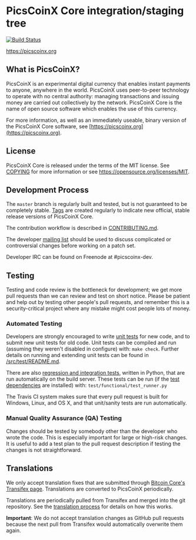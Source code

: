 PicsCoinX Core integration/staging tree
=====================================

[![Build Status](https://travis-ci.org/picscoinx-project/picscoinx.svg?branch=master)](https://travis-ci.org/picscoinx-project/picscoinx)

https://picscoinx.org

What is PicsCoinX?
----------------

PicsCoinX is an experimental digital currency that enables instant payments to
anyone, anywhere in the world. PicsCoinX uses peer-to-peer technology to operate
with no central authority: managing transactions and issuing money are carried
out collectively by the network. PicsCoinX Core is the name of open source
software which enables the use of this currency.

For more information, as well as an immediately useable, binary version of
the PicsCoinX Core software, see [https://picscoinx.org](https://picscoinx.org).

License
-------

PicsCoinX Core is released under the terms of the MIT license. See [COPYING](COPYING) for more
information or see https://opensource.org/licenses/MIT.

Development Process
-------------------

The `master` branch is regularly built and tested, but is not guaranteed to be
completely stable. [Tags](https://github.com/picscoinx-project/picscoinx/tags) are created
regularly to indicate new official, stable release versions of PicsCoinX Core.

The contribution workflow is described in [CONTRIBUTING.md](CONTRIBUTING.md).

The developer [mailing list](https://groups.google.com/forum/#!forum/picscoinx-dev)
should be used to discuss complicated or controversial changes before working
on a patch set.

Developer IRC can be found on Freenode at #picscoinx-dev.

Testing
-------

Testing and code review is the bottleneck for development; we get more pull
requests than we can review and test on short notice. Please be patient and help out by testing
other people's pull requests, and remember this is a security-critical project where any mistake might cost people
lots of money.

### Automated Testing

Developers are strongly encouraged to write [unit tests](src/test/README.md) for new code, and to
submit new unit tests for old code. Unit tests can be compiled and run
(assuming they weren't disabled in configure) with: `make check`. Further details on running
and extending unit tests can be found in [/src/test/README.md](/src/test/README.md).

There are also [regression and integration tests](/test), written
in Python, that are run automatically on the build server.
These tests can be run (if the [test dependencies](/test) are installed) with: `test/functional/test_runner.py`

The Travis CI system makes sure that every pull request is built for Windows, Linux, and OS X, and that unit/sanity tests are run automatically.

### Manual Quality Assurance (QA) Testing

Changes should be tested by somebody other than the developer who wrote the
code. This is especially important for large or high-risk changes. It is useful
to add a test plan to the pull request description if testing the changes is
not straightforward.

Translations
------------

We only accept translation fixes that are submitted through [Bitcoin Core's Transifex page](https://www.transifex.com/projects/p/bitcoin/).
Translations are converted to PicsCoinX periodically.

Translations are periodically pulled from Transifex and merged into the git repository. See the
[translation process](doc/translation_process.md) for details on how this works.

**Important**: We do not accept translation changes as GitHub pull requests because the next
pull from Transifex would automatically overwrite them again.
